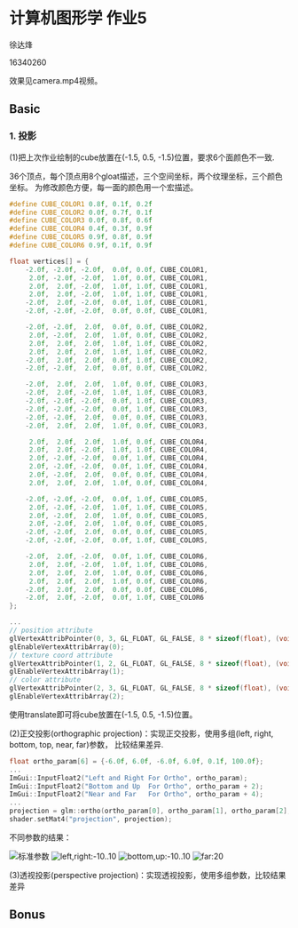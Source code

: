 # 计算机图形学 作业5


徐达烽

16340260

效果见camera.mp4视频。

## Basic

### 1. 投影
(1)把上次作业绘制的cube放置在(-1.5, 0.5, -1.5)位置，要求6个面颜色不一致.

36个顶点，每个顶点用8个gloat描述，三个空间坐标，两个纹理坐标，三个颜色坐标。
为修改颜色方便，每一面的颜色用一个宏描述。

```c++
#define CUBE_COLOR1 0.8f, 0.1f, 0.2f
#define CUBE_COLOR2 0.0f, 0.7f, 0.1f
#define CUBE_COLOR3 0.0f, 0.8f, 0.6f
#define CUBE_COLOR4 0.4f, 0.3f, 0.9f
#define CUBE_COLOR5 0.9f, 0.8f, 0.9f
#define CUBE_COLOR6 0.9f, 0.1f, 0.9f

float vertices[] = {
    -2.0f, -2.0f, -2.0f,  0.0f, 0.0f, CUBE_COLOR1,
     2.0f, -2.0f, -2.0f,  1.0f, 0.0f, CUBE_COLOR1,
     2.0f,  2.0f, -2.0f,  1.0f, 1.0f, CUBE_COLOR1,
     2.0f,  2.0f, -2.0f,  1.0f, 1.0f, CUBE_COLOR1,
    -2.0f,  2.0f, -2.0f,  0.0f, 1.0f, CUBE_COLOR1,
    -2.0f, -2.0f, -2.0f,  0.0f, 0.0f, CUBE_COLOR1,

    -2.0f, -2.0f,  2.0f,  0.0f, 0.0f, CUBE_COLOR2,
     2.0f, -2.0f,  2.0f,  1.0f, 0.0f, CUBE_COLOR2,
     2.0f,  2.0f,  2.0f,  1.0f, 1.0f, CUBE_COLOR2,
     2.0f,  2.0f,  2.0f,  1.0f, 1.0f, CUBE_COLOR2,
    -2.0f,  2.0f,  2.0f,  0.0f, 1.0f, CUBE_COLOR2,
    -2.0f, -2.0f,  2.0f,  0.0f, 0.0f, CUBE_COLOR2,

    -2.0f,  2.0f,  2.0f,  1.0f, 0.0f, CUBE_COLOR3,
    -2.0f,  2.0f, -2.0f,  1.0f, 1.0f, CUBE_COLOR3,
    -2.0f, -2.0f, -2.0f,  0.0f, 1.0f, CUBE_COLOR3,
    -2.0f, -2.0f, -2.0f,  0.0f, 1.0f, CUBE_COLOR3,
    -2.0f, -2.0f,  2.0f,  0.0f, 0.0f, CUBE_COLOR3,
    -2.0f,  2.0f,  2.0f,  1.0f, 0.0f, CUBE_COLOR3,

     2.0f,  2.0f,  2.0f,  1.0f, 0.0f, CUBE_COLOR4,
     2.0f,  2.0f, -2.0f,  1.0f, 1.0f, CUBE_COLOR4,
     2.0f, -2.0f, -2.0f,  0.0f, 1.0f, CUBE_COLOR4,
     2.0f, -2.0f, -2.0f,  0.0f, 1.0f, CUBE_COLOR4,
     2.0f, -2.0f,  2.0f,  0.0f, 0.0f, CUBE_COLOR4,
     2.0f,  2.0f,  2.0f,  1.0f, 0.0f, CUBE_COLOR4,

    -2.0f, -2.0f, -2.0f,  0.0f, 1.0f, CUBE_COLOR5,
     2.0f, -2.0f, -2.0f,  1.0f, 1.0f, CUBE_COLOR5,
     2.0f, -2.0f,  2.0f,  1.0f, 0.0f, CUBE_COLOR5,
     2.0f, -2.0f,  2.0f,  1.0f, 0.0f, CUBE_COLOR5,
    -2.0f, -2.0f,  2.0f,  0.0f, 0.0f, CUBE_COLOR5,
    -2.0f, -2.0f, -2.0f,  0.0f, 1.0f, CUBE_COLOR5,

    -2.0f,  2.0f, -2.0f,  0.0f, 1.0f, CUBE_COLOR6,
     2.0f,  2.0f, -2.0f,  1.0f, 1.0f, CUBE_COLOR6,
     2.0f,  2.0f,  2.0f,  1.0f, 0.0f, CUBE_COLOR6,
     2.0f,  2.0f,  2.0f,  1.0f, 0.0f, CUBE_COLOR6,
    -2.0f,  2.0f,  2.0f,  0.0f, 0.0f, CUBE_COLOR6,
    -2.0f,  2.0f, -2.0f,  0.0f, 1.0f, CUBE_COLOR6
};

...
// position attribute
glVertexAttribPointer(0, 3, GL_FLOAT, GL_FALSE, 8 * sizeof(float), (void*)0);
glEnableVertexAttribArray(0);
// texture coord attribute
glVertexAttribPointer(1, 2, GL_FLOAT, GL_FALSE, 8 * sizeof(float), (void*)(3 * sizeof(float)));
glEnableVertexAttribArray(1);
// color attribute
glVertexAttribPointer(2, 3, GL_FLOAT, GL_FALSE, 8 * sizeof(float), (void*)(5 * sizeof(float)));
glEnableVertexAttribArray(2);
```

使用translate即可将cube放置在(-1.5, 0.5, -1.5)位置。

(2)正交投影(orthographic projection)：实现正交投影，使用多组(left, right, bottom, top, near, far)参数， 比较结果差异.

```c++
float ortho_param[6] = {-6.0f, 6.0f, -6.0f, 6.0f, 0.1f, 100.0f};
...
ImGui::InputFloat2("Left and Right For Ortho", ortho_param);
ImGui::InputFloat2("Bottom and Up  For Ortho", ortho_param + 2);
ImGui::InputFloat2("Near and Far   For Ortho", ortho_param + 4);
...
projection = glm::ortho(ortho_param[0], ortho_param[1], ortho_param[2], ortho_param[3], ortho_param[4], ortho_param[5]);
shader.setMat4("projection", projection);
```

不同参数的结果：

![标准参数](ortho.png)
![left,right:-10..10](ortho_left_right_10.png)
![bottom,up:-10..10](ortho_bottom_up_10.png)
![far:20](ortho_far_20.png)

(3)透视投影(perspective projection)：实现透视投影，使用多组参数，比较结果差异


## Bonus
